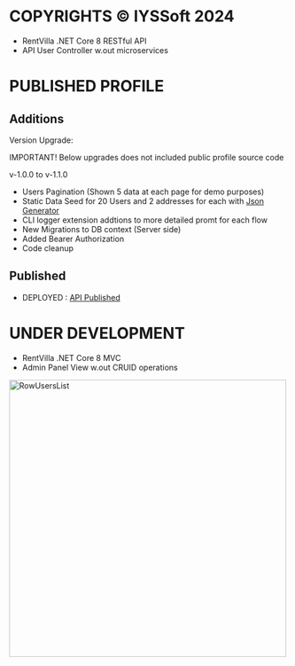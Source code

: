# COPYRIGHTS © IYSSoft 2024
- RentVilla .NET Core 8 RESTful API
- API User Controller w.out microservices

# PUBLISHED PROFILE
## Additions

Version Upgrade: 

IMPORTANT! Below upgrades does not included public profile source code

v-1.0.0 to v-1.1.0
- Users Pagination (Shown 5 data at each page for demo purposes)
- Static Data Seed for 20 Users and 2 addresses for each with <a href="https://json-generator.com/">Json Generator</a>
- CLI logger extension addtions to more detailed promt for each flow
- New Migrations to DB context (Server side)
- Added Bearer Authorization
- Code cleanup
  
## Published
- DEPLOYED : <a href="https://rentvilla.iyssoft.com/index.html">API Published</a>

# UNDER DEVELOPMENT

- RentVilla .NET Core 8 MVC
- Admin Panel View w.out CRUID operations

<img src="https://github.com/GirayTurker/RentVilla_API/assets/89690556/1f7fb596-c1ab-472e-8e04-2c39a162c9d1" alt="RowUsersList" width="500">

